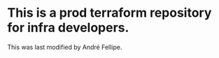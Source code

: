 # This is a prod terraform repository for infra developers.
This was last modified by André Fellipe.